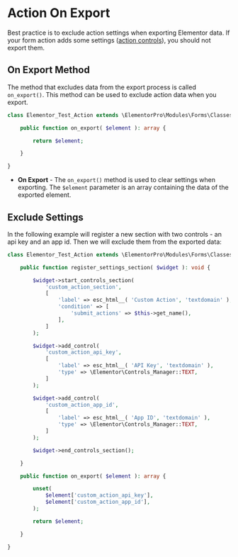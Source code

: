 # Action On Export

<Badge type="tip" vertical="top" text="Elementor Pro" /> <Badge type="warning" vertical="top" text="Advanced" />

Best practice is to exclude action settings when exporting Elementor data. If your form action adds some settings ([action controls](./action-controls/)), you should not export them.

## On Export Method

The method that excludes data from the export process is called `on_export()`. This method can be used to exclude action data when you export.

```php
class Elementor_Test_Action extends \ElementorPro\Modules\Forms\Classes\Action_Base {

	public function on_export( $element ): array {

		return $element;

	}

}
```

* **On Export** - The `on_export()` method is used to clear settings when exporting. The `$element` parameter is an array containing the data of the exported element.

## Exclude Settings

In the following example will register a new section with two controls - an api key and an app id. Then we will exclude them from the exported data:

```php {16,24,35-44}
class Elementor_Test_Action extends \ElementorPro\Modules\Forms\Classes\Action_Base {

	public function register_settings_section( $widget ): void {

		$widget->start_controls_section(
			'custom_action_section',
			[
				'label' => esc_html__( 'Custom Action', 'textdomain' ),
				'condition' => [
					'submit_actions' => $this->get_name(),
				],
			]
		);

		$widget->add_control(
			'custom_action_api_key',
			[
				'label' => esc_html__( 'API Key', 'textdomain' ),
				'type' => \Elementor\Controls_Manager::TEXT,
			]
		);

		$widget->add_control(
			'custom_action_app_id',
			[
				'label' => esc_html__( 'App ID', 'textdomain' ),
				'type' => \Elementor\Controls_Manager::TEXT,
			]
		);

		$widget->end_controls_section();

	}

	public function on_export( $element ): array {

		unset(
			$element['custom_action_api_key'],
			$element['custom_action_app_id'],
		);

		return $element;

	}

}
```
